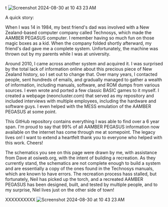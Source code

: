 t
![Screenshot 2024-08-30 at 10 43 23 AM](https://github.com/user-attachments/assets/9177ab51-449e-42c7-aac5-f42e6c804f5c)

A quick story:

When I was 14 in 1984, my best friend's dad was involved with a New Zealand-based computer company called Technosys, which made the AAMBER PEGASUS computer. I remember having so much fun on those magic boxes as a kid. When the company folded shortly afterward, my friend's dad gave me a complete system. Unfortunately, the machine was thrown out by my parents while I was at university.

Around 2010, I came across another system and acquired it. I was surprised by the total lack of information online about this precious piece of New Zealand history, so I set out to change that. Over many years, I contacted people, sent hundreds of emails, and gradually managed to gather a wealth of information, including manuals, software, and ROM dumps from various sources. I even wrote and ported a few classic BASIC games to it myself. I created a webpage (neoncluster.com) that served as my repository and included interviews with multiple employees, including the hardware and software guys. I even helped with the MESS emulation of the AAMBER PEGASUS at some point.

This GitHub repository contains everything I was able to find over a 6 year span. I'm proud to say that 99% of all AAMBER PEGASUS information now available on the internet has come through me at somepoint. The legacy lives on! I want to extend a heartfelt thank you to everyone who helped with this work. Cheers!

The schematics you see on this page were drawn by me, with assistance from Dave at osiweb.org, with the intent of building a recreation. As they currently stand, the schematics are not complete enough to build a system and are essentially a copy of the ones found in the Technosys manuals, which are known to have errors. The recreation process hass stalled, but fortunately, Neil has picked up the torch, and a recreated AAMBER PEGASUS has been designed, built, and tested by multiple people, and to my surprise, Niel lives just on the other side of town!



XXXXXXXXXX
![Screenshot 2024-08-30 at 10 43 23 AM](https://github.com/user-attachments/assets/a75993c5-9243-4d1c-9abc-0f6aac56ef81)
